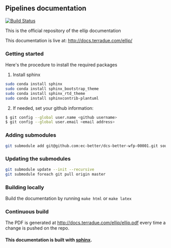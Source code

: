 ## Pipelines documentation

[![Build Status](https://build.terradue.com/buildStatus/icon?job=doc-ellip)](https://build.terradue.com/job/doc-ellip/)

This is the official repository of the ellip documentation

This documentation is live at: http://docs.terradue.com/ellip/

### Getting started

Here's the procedure to install the required packages

1) Install sphinx

```bash
sudo conda install sphinx
sudo conda install sphinx_bootstrap_theme
sudo conda install sphinx_rtd_theme
sudo conda install sphinxcontrib-plantuml
```

2) If needed, set your github information:

```bash
$ git config --global user.name <github username>
$ git config --global user.email <email address>
```

### Adding submodules

```bash
git submodule add git@github.com:ec-better/dcs-better-wfp-00001.git source/ellip/dcs-better-wfp-00001
```

### Updating the submodules

```bash
git submodule update --init --recursive
git submodule foreach git pull origin master
```

### Building locally

Build the documentation by running ``make html`` or ``make latex``

### Continuous build

The PDF is generated at http://docs.terradue.com/ellip/ellip.pdf every time a change is pushed on the repo.

#### This documentation is built with [sphinx](http://sphinx-doc.org/).
